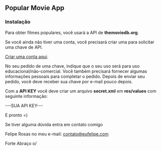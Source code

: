 Popular Movie App
---------------------

### Instalação

Para obter filmes populares, você usará a API de **themoviedb.org**.

Se você ainda não tiver uma conta, você precisará criar uma para solicitar uma chave de API.

 [Criar uma conta aqui](https://www.themoviedb.org/account/signup).

No seu pedido de uma chave, indique que o seu uso será para uso educacional/não-comercial. 
Você também precisará fornecer algumas informações pessoais para completar o pedido. Depois de enviar seu pedido, você deve receber sua chave por e-mail pouco depois.

Com a **API KEY** você deve criar um arquivo **secret.xml** em **res/values** com seguinte informação: 

<string name="api_key_the_movie_db"> ---SUA API KEY--- </string>


E pronto =)

Se tiver alguma dúvida entra em contato comigo

Felipe Rosas no meu e-mail: <contato@eufelipe.com>

Forte Abraço o/
